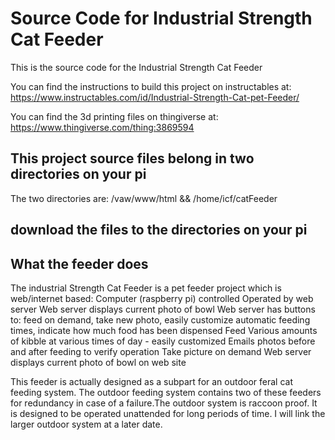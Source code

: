 # Source Code for Industrial Strength Cat Feeder

This is the source code for the Industrial Strength Cat Feeder

You can find the instructions to build this project on instructables at:
https://www.instructables.com/id/Industrial-Strength-Cat-pet-Feeder/

You can find the 3d printing files on thingiverse at:
https://www.thingiverse.com/thing:3869594

## This project source files belong in two directories on your pi

The two directories are: /vaw/www/html && /home/icf/catFeeder

## download the files to the directories on your pi

## What the feeder does
The industrial Strength Cat Feeder is a pet feeder project which is web/internet based:
Computer (raspberry pi) controlled 
Operated by web server
Web server displays current photo of bowl
Web server has buttons to: feed on demand, take new photo, easily customize automatic feeding times, indicate how much food has been dispensed 
Feed Various amounts of kibble at various times of day - easily customized
Emails photos before and after feeding to verify operation
Take picture on demand
Web server displays current photo of bowl on web site

This feeder is actually designed as a subpart for an outdoor feral cat feeding system. The outdoor feeding system contains two of these feeders for redundancy in case of a failure.The outdoor system is raccoon proof. It is designed to be operated unattended for long periods of time. I will link the larger outdoor system at a later date.


